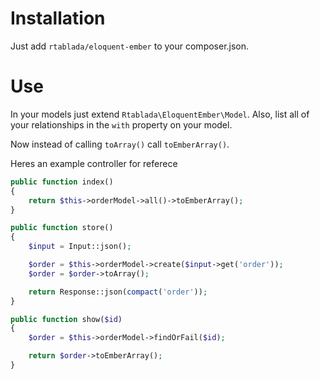 Installation
===========

Just add `rtablada/eloquent-ember` to your composer.json.

Use
===========
In your models just extend `Rtablada\EloquentEmber\Model`.
Also, list all of your relationships in the `with` property on your model.

Now instead of calling `toArray()` call `toEmberArray()`.

Heres an example controller for referece

```php
public function index()
{
	return $this->orderModel->all()->toEmberArray();
}

public function store()
{
	$input = Input::json();

	$order = $this->orderModel->create($input->get('order'));
	$order = $order->toArray();

	return Response::json(compact('order'));
}

public function show($id)
{
	$order = $this->orderModel->findOrFail($id);

	return $order->toEmberArray();
}
```